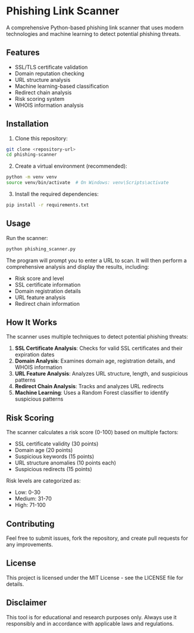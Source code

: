 # Phishing Link Scanner

A comprehensive Python-based phishing link scanner that uses modern technologies and machine learning to detect potential phishing threats.

## Features

- SSL/TLS certificate validation
- Domain reputation checking
- URL structure analysis
- Machine learning-based classification
- Redirect chain analysis
- Risk scoring system
- WHOIS information analysis

## Installation

1. Clone this repository:
```bash
git clone <repository-url>
cd phishing-scanner
```

2. Create a virtual environment (recommended):
```bash
python -m venv venv
source venv/bin/activate  # On Windows: venv\Scripts\activate
```

3. Install the required dependencies:
```bash
pip install -r requirements.txt
```

## Usage

Run the scanner:
```bash
python phishing_scanner.py
```

The program will prompt you to enter a URL to scan. It will then perform a comprehensive analysis and display the results, including:

- Risk score and level
- SSL certificate information
- Domain registration details
- URL feature analysis
- Redirect chain information

## How It Works

The scanner uses multiple techniques to detect potential phishing threats:

1. **SSL Certificate Analysis**: Checks for valid SSL certificates and their expiration dates
2. **Domain Analysis**: Examines domain age, registration details, and WHOIS information
3. **URL Feature Analysis**: Analyzes URL structure, length, and suspicious patterns
4. **Redirect Chain Analysis**: Tracks and analyzes URL redirects
5. **Machine Learning**: Uses a Random Forest classifier to identify suspicious patterns

## Risk Scoring

The scanner calculates a risk score (0-100) based on multiple factors:

- SSL certificate validity (30 points)
- Domain age (20 points)
- Suspicious keywords (15 points)
- URL structure anomalies (10 points each)
- Suspicious redirects (15 points)

Risk levels are categorized as:
- Low: 0-30
- Medium: 31-70
- High: 71-100

## Contributing

Feel free to submit issues, fork the repository, and create pull requests for any improvements.

## License

This project is licensed under the MIT License - see the LICENSE file for details.

## Disclaimer

This tool is for educational and research purposes only. Always use it responsibly and in accordance with applicable laws and regulations. 
